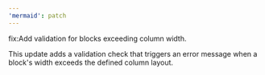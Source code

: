 ```yaml
---
'mermaid': patch
---
```


fix:Add validation for blocks exceeding column width.

This update adds a validation check that triggers an error message when a block's width exceeds the defined column layout.
